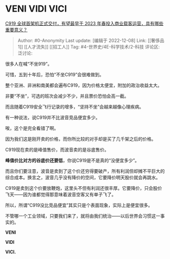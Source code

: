 # VENI VIDI VICI
[C919 全球首架机正式交付，有望最早于 2023 年春投入商业载客运营，具有哪些重要意义？](https://www.zhihu.com/question/570769858/answer/2791196124)

> Author: #0-Anonymity
> Last update: [编辑于 2022-12-08]
> Link: [[奢侈品 1]] [[人才流失]] [[招工人]]
> Tag: #4-世界史/4E-科学技术/2-科技
> 评论区:
> 泛讨论:

很多人在喊“不坐919”。

可惜，五到十年后，恐怕“不坐C919”会很难做到。

整个亚洲、非洲和南美都会遍布C919，因为价格太便宜，附加的政治收益太大。

非要“不坐”，可选的班次会减少不少，并且票价恐怕会高一截。

而且随着C919安全飞行记录的增多，“坚持不坐”会越来越像心理疾病。

有一种说法，说C919并不比波音竞品便宜多少。

唉，这个是完全看错了啊。

因为我们这是刚开卖的价格，而你所比较的对手却是买了几千架之后的价格。

C919现在卖的是峰值售价，而波音卖的是谷底售价。

**峰值价比对方的谷底价还要低**，你说C919是不是真的“没便宜多少”。

而且你们要注意，波音是卖到了这个价还穷得要破产，所有利润但却摊不平巨大的综合成本。换言之，波音几乎没有降价的空间，它要降价明天股价就会再跳水。

C919是卖到这个价要放鞭炮，这里头不但有利润还很丰厚。它要降价，只会股价飞天——因为谁都觉得那意味着波音空客又有单子飞了。

所以，所谓“C919没比竞品便宜”其实只是个表面现象，实际上是便宜很多。

不管哪一个工业领域，只要我们来了，就将由我们统治——以后世界会习惯这一事实的。

**VENI**

**VIDI**

**VICI.**
